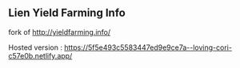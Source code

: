 ## Lien Yield Farming Info

fork of http://yieldfarming.info/

Hosted version : https://5f5e493c5583447ed9e9ce7a--loving-cori-c57e0b.netlify.app/
